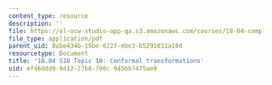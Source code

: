 ```yaml
---
content_type: resource
description: ''
file: https://ol-ocw-studio-app-qa.s3.amazonaws.com/courses/18-04-complex-variables-with-applications-spring-2018/ef46ddd9941227b8700c945bb7475ae9_MIT18_04S18_topic10.pdf
file_type: application/pdf
parent_uid: 0abe434b-19be-6227-ebe3-b5291011a10d
resourcetype: Document
title: '18.04 S18 Topic 10: Conformal transformations'
uid: ef46ddd9-9412-27b8-700c-945bb7475ae9
---
```


